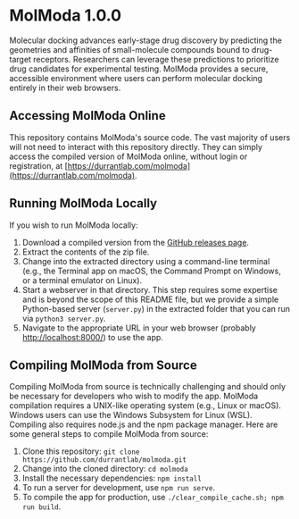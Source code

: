 # MolModa 1.0.0

Molecular docking advances early-stage drug discovery by predicting the
geometries and affinities of small-molecule compounds bound to drug-target
receptors. Researchers can leverage these predictions to prioritize drug
candidates for experimental testing. MolModa provides a secure, accessible
environment where users can perform molecular docking entirely in their web
browsers.

## Accessing MolModa Online

This repository contains MolModa's source code. The vast majority of users will
not need to interact with this repository directly. They can simply access the
compiled version of MolModa online, without login or registration, at
[https://durrantlab.com/molmoda](https://durrantlab.com/molmoda).

## Running MolModa Locally

If you wish to run MolModa locally:

1. Download a compiled version from the
   [GitHub releases page](https://github.com/durrantlab/molmoda/releases/).
2. Extract the contents of the zip file.
3. Change into the extracted directory using a command-line terminal (e.g., the
   Terminal app on macOS, the Command Prompt on Windows, or a terminal emulator
   on Linux).
4. Start a webserver in that directory. This step requires some expertise and is
   beyond the scope of this README file, but we provide a simple Python-based
   server (`server.py`) in the extracted folder that you can run via `python3
   server.py`.
5. Navigate to the appropriate URL in your web browser (probably
   [http://localhost:8000/](http://localhost:8000/)) to use the app.

## Compiling MolModa from Source

Compiling MolModa from source is technically challenging and should only be
necessary for developers who wish to modify the app. MolModa compilation
requires a UNIX-like operating system (e.g., Linux or macOS). Windows users can
use the Windows Subsystem for Linux (WSL). Compiling also requires node.js and
the npm package manager. Here are some general steps to compile MolModa from
source:

1. Clone this repository: `git clone https://github.com/durrantlab/molmoda.git`
2. Change into the cloned directory: `cd molmoda`
3. Install the necessary dependencies: `npm install`
4. To run a server for development, use `npm run serve`.
5. To compile the app for production, use `./clear_compile_cache.sh; npm run
   build`.
